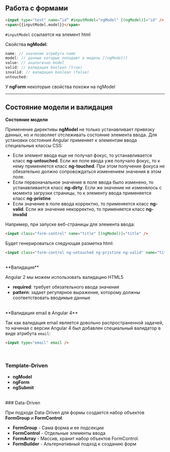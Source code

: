 ## Работа с формами

```html
<input type="text" name=”id” #inputModel="ngModel" [(ngModel)]="id" />
<span>{{inputModel.model}}</span>
```
`#inputModel` ссылается на элемент html

Свойства **ngModel**:
```typescript
name: // значение атрибута name
model: // данные которые попадают в модель [(ngModel)]
value: // аналогично model
valid: // валидация boolean (true)
invalid: // валидация boolean (false)
untouched:
```

У **ngForm** некоторые свойства похожи на ngModel

---
## Состояние модели и валидация
**Состояние модели**

Применение директивы **ngModel** не только устанавливает привязку данных, но и позволяет отслеживать состояние элемента ввода. Для установки состояния Angular применяет к элементам ввода специальные классы CSS:
* Если элемент ввода еще не получал фокус, то устанавливается класс **ng-untouched**. Если же поле ввода уже получало фокус, то к нему применяется класс **ng-touched**. При этом получение фокуса не обязательно должно сопровождаться изменением значения в этом поле.
* Если первоначальное значение в поле ввода было изменено, то устанавливается класс **ng-dirty**. Если же значение не изменялось с момента загрузки страницы, то к элементу ввода применяется класс **ng-pristine**
* Если значение в поле ввода корректно, то применяется класс **ng-valid**. Если же значение некорректно, то применяется класс **ng-invalid**

Например, при запуске веб-страницы для элемента ввода:
```html
<input class="form-control" name="title" [(ngModel)]="title" />
```
Будет генерироваться следующая разметка html:
```html
<input class="form-control ng-untouched ng-pristine ng-valid" name="title" ng-reflect-name="title" />
```


<br />
**Валидация**

Angular 2 мы можем использовать валидацию HTML5
* **required**: требует обязательного ввода значения
* **pattern**: задает регулярное выражение, которому должны соответствовать вводимые данные


<br />
**Валидация email в Angular 4**

Так как валидация email является довольно распространенной задачей, то начиная с версии Angular 4 был добавлен специальный валидатор в виде атрибута `email`:
```html
<input type="email" email />
```

<br/>

### Template-Driven

* **ngModel**
* **ngForm**
* **ngSubmit**


<br/>
### Data-Driven

При подходе Data-Driven для формы создается набор объектов **FormGroup** и **FormControl**.

* **FormGroup** - Сама форма и ее подсекции
* **FormControl** - Отдельные элементы ввода
* **FormArray** - Массив, хранит набор объектов FormControl.
* **FormBuilder** - Альтернативный подход к созданию форм
